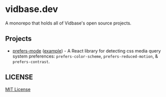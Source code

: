 # vidbase.dev

A monorepo that holds all of Vidbase's open source projects.

## Projects

- [prefers-mode](packages/prefers-mode) ([example](examples/prefers-mode)) - A React library for detecting css media query system preferences: `prefers-color-scheme`, `prefers-reduced-motion`, & `prefers-contrast`.

## LICENSE

[MIT License](LICENSE)
